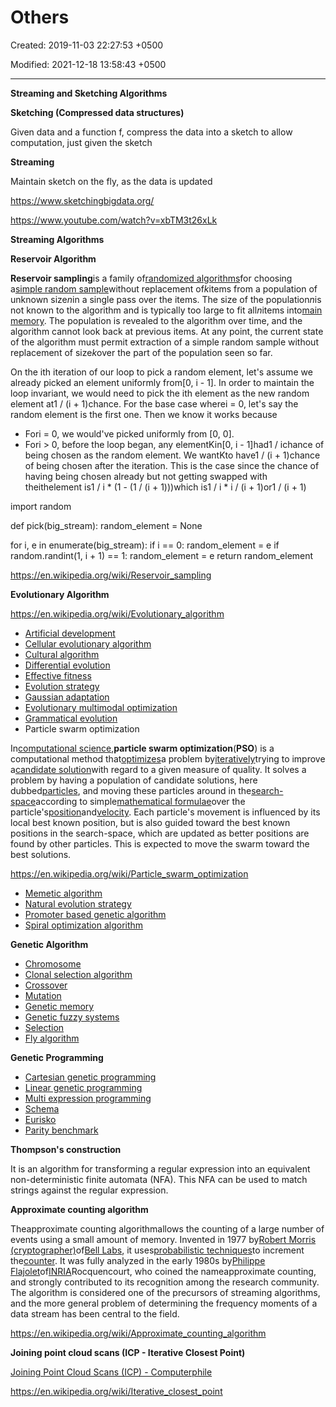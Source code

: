 # Others

Created: 2019-11-03 22:27:53 +0500

Modified: 2021-12-18 13:58:43 +0500

---

**Streaming and Sketching Algorithms**

**Sketching (Compressed data structures)**

Given data and a function f, compress the data into a sketch to allow computation, just given the sketch



**Streaming**

Maintain sketch on the fly, as the data is updated



<https://www.sketchingbigdata.org/>

<https://www.youtube.com/watch?v=xbTM3t26xLk>



**Streaming Algorithms**

**Reservoir Algorithm**

**Reservoir sampling**is a family of[randomized algorithms](https://en.wikipedia.org/wiki/Randomized_algorithm)for choosing a[simple random sample](https://en.wikipedia.org/wiki/Simple_random_sample)without replacement of*k*items from a population of unknown size*n*in a single pass over the items. The size of the population*n*is not known to the algorithm and is typically too large to fit all*n*items into[main memory](https://en.wikipedia.org/wiki/Main_memory). The population is revealed to the algorithm over time, and the algorithm cannot look back at previous items. At any point, the current state of the algorithm must permit extraction of a simple random sample without replacement of size*k*over the part of the population seen so far.



On the ith iteration of our loop to pick a random element, let's assume we already picked an element uniformly from[0, i - 1]. In order to maintain the loop invariant, we would need to pick the ith element as the new random element at1 / (i + 1)chance. For the base case wherei = 0, let's say the random element is the first one. Then we know it works because
-   Fori = 0, we would've picked uniformly from [0, 0].
-   Fori > 0, before the loop began, any elementKin[0, i - 1]had1 / ichance of being chosen as the random element. We wantKto have1 / (i + 1)chance of being chosen after the iteration. This is the case since the chance of having being chosen already but not getting swapped with theithelement is1 / i * (1 - (1 / (i + 1)))which is1 / i * i / (i + 1)or1 / (i + 1)



import random

def pick(big_stream):
random_element = None

for i, e in enumerate(big_stream):
if i == 0:
random_element = e
if random.randint(1, i + 1) == 1:
random_element = e
return random_element



<https://en.wikipedia.org/wiki/Reservoir_sampling>



**Evolutionary Algorithm**

<https://en.wikipedia.org/wiki/Evolutionary_algorithm>


-   [Artificial development](https://en.wikipedia.org/wiki/Artificial_development)
-   [Cellular evolutionary algorithm](https://en.wikipedia.org/wiki/Cellular_evolutionary_algorithm)
-   [Cultural algorithm](https://en.wikipedia.org/wiki/Cultural_algorithm)
-   [Differential evolution](https://en.wikipedia.org/wiki/Differential_evolution)
-   [Effective fitness](https://en.wikipedia.org/wiki/Effective_fitness)
-   [Evolution strategy](https://en.wikipedia.org/wiki/Evolution_strategy)
-   [Gaussian adaptation](https://en.wikipedia.org/wiki/Gaussian_adaptation)
-   [Evolutionary multimodal optimization](https://en.wikipedia.org/wiki/Evolutionary_multimodal_optimization)
-   [Grammatical evolution](https://en.wikipedia.org/wiki/Grammatical_evolution)
-   Particle swarm optimization

In[computational science](https://en.wikipedia.org/wiki/Computational_science),**particle swarm optimization**(**PSO**) is a computational method that[optimizes](https://en.wikipedia.org/wiki/Mathematical_optimization)a problem by[iteratively](https://en.wikipedia.org/wiki/Iterative_method)trying to improve a[candidate solution](https://en.wikipedia.org/wiki/Candidate_solution)with regard to a given measure of quality. It solves a problem by having a population of candidate solutions, here dubbed[particles](https://en.wikipedia.org/wiki/Point_particle), and moving these particles around in the[search-space](https://en.wikipedia.org/wiki/Optimization_(mathematics)#Concepts_and_notation)according to simple[mathematical formulae](https://en.wikipedia.org/wiki/Formula)over the particle's[position](https://en.wikipedia.org/wiki/Position_(vector))and[velocity](https://en.wikipedia.org/wiki/Velocity). Each particle's movement is influenced by its local best known position, but is also guided toward the best known positions in the search-space, which are updated as better positions are found by other particles. This is expected to move the swarm toward the best solutions.



<https://en.wikipedia.org/wiki/Particle_swarm_optimization>


-   [Memetic algorithm](https://en.wikipedia.org/wiki/Memetic_algorithm)
-   [Natural evolution strategy](https://en.wikipedia.org/wiki/Natural_evolution_strategy)
-   [Promoter based genetic algorithm](https://en.wikipedia.org/wiki/Promoter_based_genetic_algorithm)
-   [Spiral optimization algorithm](https://en.wikipedia.org/wiki/Spiral_optimization_algorithm)



**Genetic Algorithm**
-   [Chromosome](https://en.wikipedia.org/wiki/Chromosome_(genetic_algorithm))
-   [Clonal selection algorithm](https://en.wikipedia.org/wiki/Clonal_selection_algorithm)
-   [Crossover](https://en.wikipedia.org/wiki/Crossover_(genetic_algorithm))
-   [Mutation](https://en.wikipedia.org/wiki/Mutation_(genetic_algorithm))
-   [Genetic memory](https://en.wikipedia.org/wiki/Genetic_memory_(computer_science))
-   [Genetic fuzzy systems](https://en.wikipedia.org/wiki/Genetic_fuzzy_systems)
-   [Selection](https://en.wikipedia.org/wiki/Selection_(genetic_algorithm))
-   [Fly algorithm](https://en.wikipedia.org/wiki/Fly_algorithm)



**Genetic Programming**
-   [Cartesian genetic programming](https://en.wikipedia.org/wiki/Cartesian_genetic_programming)
-   [Linear genetic programming](https://en.wikipedia.org/wiki/Linear_genetic_programming)
-   [Multi expression programming](https://en.wikipedia.org/wiki/Multi_expression_programming)
-   [Schema](https://en.wikipedia.org/wiki/Schema_(genetic_algorithms))
-   [Eurisko](https://en.wikipedia.org/wiki/Eurisko)
-   [Parity benchmark](https://en.wikipedia.org/wiki/Parity_benchmark)



**Thompson's construction**

It is an algorithm for transforming a regular expression into an equivalent non-deterministic finite automata (NFA). This NFA can be used to match strings against the regular expression.



**Approximate counting algorithm**

Theapproximate counting algorithmallows the counting of a large number of events using a small amount of memory. Invented in 1977 by[Robert Morris (cryptographer)](https://en.wikipedia.org/wiki/Robert_Morris_(cryptographer))of[Bell Labs](https://en.wikipedia.org/wiki/Bell_Labs), it uses[probabilistic techniques](https://en.wikipedia.org/wiki/Randomized_algorithm)to increment the[counter](https://en.wikipedia.org/wiki/Counter_(digital)). It was fully analyzed in the early 1980s by[Philippe Flajolet](https://en.wikipedia.org/wiki/Philippe_Flajolet)of[INRIA](https://en.wikipedia.org/wiki/INRIA)Rocquencourt, who coined the nameapproximate counting, and strongly contributed to its recognition among the research community. The algorithm is considered one of the precursors of streaming algorithms, and the more general problem of determining the frequency moments of a data stream has been central to the field.



<https://en.wikipedia.org/wiki/Approximate_counting_algorithm>



**Joining point cloud scans (ICP - Iterative Closest Point)**

[Joining Point Cloud Scans (ICP) - Computerphile](https://youtu.be/4uWSo8v3iQA)

<https://en.wikipedia.org/wiki/Iterative_closest_point>
